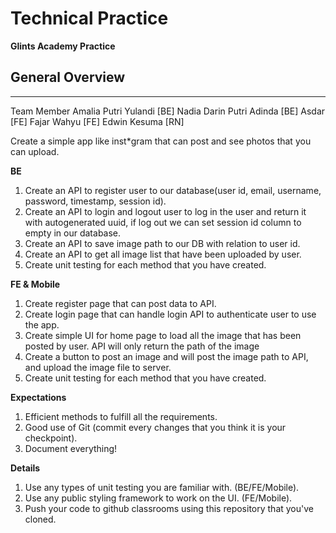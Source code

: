 # Technical Practice
**Glints Academy Practice**

## **General Overview**


-----
Team Member
Amalia Putri Yulandi [BE]
Nadia Darin Putri Adinda [BE]
Asdar [FE]
Fajar Wahyu [FE]
Edwin Kesuma [RN]

Create a simple app like inst*gram that can post and see photos that you can upload.

**BE**

1. Create an API to register user to our database(user id, email, username, password, timestamp, session id).
2. Create an API to login and logout user to log in the user and return it with autogenerated uuid, if log out we can set session id column to empty in our database.
3. Create an API to save image path to our DB with relation to user id.
4. Create an API to get all image list that have been uploaded by user.
5. Create unit testing for each method that you have created.

**FE & Mobile**

1. Create register page that can post data to API.
2. Create login page that can handle login API to authenticate user to use the app.
3. Create simple UI for home page to load all the image that has been posted by user. API will only return the path of the image
4. Create a button to post an image and will post the image path to API, and upload the image file to server.
5. Create unit testing for each method that you have created.

**Expectations**

1. Efficient methods to fulfill all the requirements.
2. Good use of Git (commit every changes that you think it is your checkpoint).
3. Document everything!


**Details**

1. Use any types of unit testing you are familiar with. (BE/FE/Mobile).
2. Use any public styling framework to work on the UI. (FE/Mobile).
3. Push your code to github classrooms using this repository that you've cloned.
